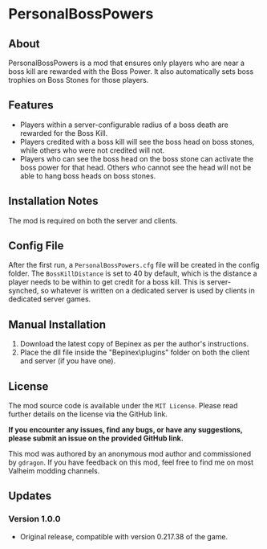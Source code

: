 # PersonalBossPowers

## About

PersonalBossPowers is a mod that ensures only players who are near a boss kill are rewarded with the Boss Power. It also automatically sets boss trophies on Boss Stones for those players.

## Features

- Players within a server-configurable radius of a boss death are rewarded for the Boss Kill.
- Players credited with a boss kill will see the boss head on boss stones, while others who were not credited will not.
- Players who can see the boss head on the boss stone can activate the boss power for that head. Others who cannot see the head will not be able to hang boss heads on boss stones.

## Installation Notes

The mod is required on both the server and clients.

## Config File

After the first run, a `PersonalBossPowers.cfg` file will be created in the config folder. The `BossKillDistance` is set to 40 by default, which is the distance a player needs to be within to get credit for a boss kill. This is server-synched, so whatever is written on a dedicated server is used by clients in dedicated server games.

## Manual Installation

1. Download the latest copy of Bepinex as per the author's instructions.
2. Place the dll file inside the "Bepinex\plugins\" folder on both the client and server (if you have one).

## License

The mod source code is available under the `MIT License`. Please read further details on the license via the GitHub link.

**If you encounter any issues, find any bugs, or have any suggestions, please submit an issue on the provided GitHub link.**

This mod was authored by an anonymous mod author and commissioned by `gdragon`. If you have feedback on this mod, feel free to find me on most Valheim modding channels.

## Updates

### Version 1.0.0
- Original release, compatible with version 0.217.38 of the game.
